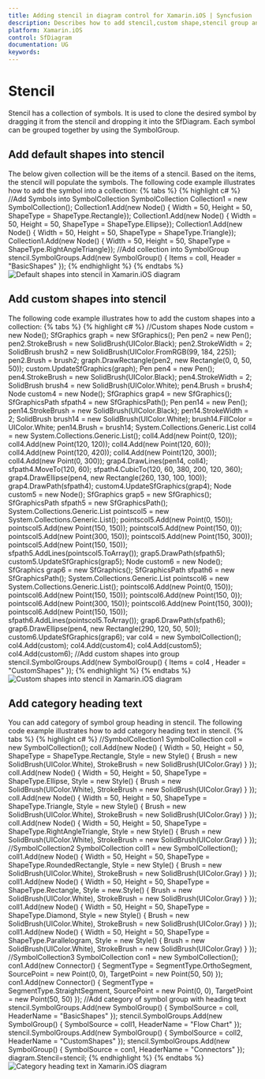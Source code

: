 ```yaml
---
title: Adding stencil in diagram control for Xamarin.iOS | Syncfusion
description: Describes how to add stencil,custom shape,stencil group and stencil header in diagram control for Xamarin.iOS
platform: Xamarin.iOS
control: SfDiagram
documentation: UG
keywords: 
---
```

# Stencil
Stencil has a collection of symbols. It is used to clone the desired symbol by dragging it from the stencil and dropping it into the SfDiagram. Each symbol can be grouped together by using the SymbolGroup.

## Add default shapes into stencil
The below given collection will be the items of a stencil. Based on the items, the stencil will populate the symbols. 
The following code example illustrates how to add the symbol into a collection:
{% tabs %}
{% highlight c# %}
//Add Symbols into SymbolCollection
SymbolCollection Collection1 = new SymbolCollection();
Collection1.Add(new Node() { Width = 50, Height = 50, ShapeType = ShapeType.Rectangle});
Collection1.Add(new Node() { Width = 50, Height = 50, ShapeType = ShapeType.Ellipse});
Collection1.Add(new Node() { Width = 50, Height = 50, ShapeType = ShapeType.Triangle});
Collection1.Add(new Node() { Width = 50, Height = 50, ShapeType = ShapeType.RightAngleTriangle});
//Add collection into SymbolGroup
stencil.SymbolGroups.Add(new SymbolGroup() { Items = coll, Header = "BasicShapes" });
{% endhighlight %}
{% endtabs %}
![Default shapes into stencil in Xamarin.iOS diagram](Stencil_images/Stencil_img1.jpeg)

## Add custom shapes into stencil
The following code example illustrates how to add the custom shapes into a collection:
{% tabs %}
{% highlight c# %}
//Custom shapes 
Node custom = new Node();
SfGraphics graph = new SfGraphics();
Pen pen2 = new Pen();
pen2.StrokeBrush = new SolidBrush(UIColor.Black);
pen2.StrokeWidth = 2;
SolidBrush brush2 = new SolidBrush(UIColor.FromRGB(99, 184, 225));
pen2.Brush = brush2;
graph.DrawRectangle(pen2, new Rectangle(0, 0, 50, 50));
custom.UpdateSfGraphics(graph);
Pen pen4 = new Pen();
pen4.StrokeBrush = new SolidBrush(UIColor.Black);
pen4.StrokeWidth = 2;
SolidBrush brush4 = new SolidBrush(UIColor.White);
pen4.Brush = brush4;
Node custom4 = new Node();
SfGraphics grap4 = new SfGraphics();
SfGraphicsPath sfpath4 = new SfGraphicsPath();
Pen pen14 = new Pen();
pen14.StrokeBrush = new SolidBrush(UIColor.Black);
pen14.StrokeWidth = 2;
SolidBrush brush14 = new SolidBrush(UIColor.White);
brush14.FillColor = UIColor.White;
pen14.Brush = brush14;
System.Collections.Generic.List<Point> coll4 = new System.Collections.Generic.List<Point>();
coll4.Add(new Point(0, 120));
coll4.Add(new Point(120, 120));
coll4.Add(new Point(120, 60));
coll4.Add(new Point(120, 420));
coll4.Add(new Point(120, 300));
coll4.Add(new Point(0, 300));
grap4.DrawLines(pen14, coll4);
sfpath4.MoveTo(120, 60);
sfpath4.CubicTo(120, 60, 380, 200, 120, 360);
grap4.DrawEllipse(pen4, new Rectangle(260, 130, 100, 100));
grap4.DrawPath(sfpath4);
custom4.UpdateSfGraphics(grap4);
Node custom5 = new Node();
SfGraphics grap5 = new SfGraphics();
SfGraphicsPath sfpath5 = new SfGraphicsPath();
System.Collections.Generic.List<Point> pointscol5 = new System.Collections.Generic.List<Point>();
pointscol5.Add(new Point(0, 150));
pointscol5.Add(new Point(150, 150));
pointscol5.Add(new Point(150, 0));
pointscol5.Add(new Point(300, 150));
pointscol5.Add(new Point(150, 300));
pointscol5.Add(new Point(150, 150));
sfpath5.AddLines(pointscol5.ToArray());
grap5.DrawPath(sfpath5);
custom5.UpdateSfGraphics(grap5);
Node custom6 = new Node();
SfGraphics grap6 = new SfGraphics();
SfGraphicsPath sfpath6 = new SfGraphicsPath();
System.Collections.Generic.List<Point> pointscol6 = new System.Collections.Generic.List<Point>();
pointscol6.Add(new Point(0, 150));
pointscol6.Add(new Point(150, 150));
pointscol6.Add(new Point(150, 0));
pointscol6.Add(new Point(300, 150));
pointscol6.Add(new Point(150, 300));
pointscol6.Add(new Point(150, 150));
sfpath6.AddLines(pointscol5.ToArray());
grap6.DrawPath(sfpath6);
grap6.DrawEllipse(pen4, new Rectangle(290, 120, 50, 50));
custom6.UpdateSfGraphics(grap6);
var col4 = new SymbolCollection();
col4.Add(custom);
col4.Add(custom4);
col4.Add(custom5);
col4.Add(custom6);
//Add custom shapes into group
stencil.SymbolGroups.Add(new SymbolGroup() { Items = col4 , Header = "CustomShapes" });
{% endhighlight %}
{% endtabs %}
![Custom shapes into stencil in Xamarin.iOS diagram](Stencil_images/Stencil_img2.jpeg)

## Add category heading text
You can add category of symbol group heading in stencil. The following code example illustrates how to add category heading text in stencil.
{% tabs %}
{% highlight c# %}
//SymbolCollection1 
SymbolCollection coll = new SymbolCollection();
coll.Add(new Node() { Width = 50, Height = 50, ShapeType = ShapeType.Rectangle, Style = new Style() { Brush = new SolidBrush(UIColor.White), StrokeBrush = new SolidBrush(UIColor.Gray) } });
coll.Add(new Node() { Width = 50, Height = 50, ShapeType = ShapeType.Ellipse, Style = new Style() { Brush = new SolidBrush(UIColor.White), StrokeBrush = new SolidBrush(UIColor.Gray) } });
coll.Add(new Node() { Width = 50, Height = 50, ShapeType = ShapeType.Triangle, Style = new Style() { Brush = new SolidBrush(UIColor.White), StrokeBrush = new SolidBrush(UIColor.Gray) } });
coll.Add(new Node() { Width = 50, Height = 50, ShapeType = ShapeType.RightAngleTriangle, Style = new Style() { Brush = new SolidBrush(UIColor.White), StrokeBrush = new SolidBrush(UIColor.Gray) } });
//SymbolCollection2 
SymbolCollection coll1 = new SymbolCollection();
coll1.Add(new Node() { Width = 50, Height = 50, ShapeType = ShapeType.RoundedRectangle, Style = new Style() { Brush = new SolidBrush(UIColor.White), StrokeBrush = new SolidBrush(UIColor.Gray) } });
coll1.Add(new Node() { Width = 50, Height = 50, ShapeType = ShapeType.Rectangle, Style = new.Style() { Brush = new SolidBrush(UIColor.White), StrokeBrush = new SolidBrush(UIColor.Gray) } });
coll1.Add(new Node() { Width = 50, Height = 50, ShapeType = ShapeType.Diamond, Style = new Style() { Brush = new SolidBrush(UIColor.White), StrokeBrush = new SolidBrush(UIColor.Gray) } });
coll1.Add(new Node() { Width = 50, Height = 50, ShapeType = ShapeType.Parallelogram, Style = new Style() { Brush = new SolidBrush(UIColor.White), StrokeBrush = new SolidBrush(UIColor.Gray) } });
//SymbolCollection3
SymbolCollection con1 = new SymbolCollection();
con1.Add(new Connector() { SegmentType = SegmentType.OrthoSegment, SourcePoint = new Point(0, 0), TargetPoint = new Point(50, 50) });
con1.Add(new Connector() { SegmentType = SegmentType.StraightSegment, SourcePoint = new Point(0, 0), TargetPoint = new Point(50, 50) });
//Add category of symbol group with heading text
stencil.SymbolGroups.Add(new SymbolGroup() { SymbolSource = coll, HeaderName = "BasicShapes" });
stencil.SymbolGroups.Add(new SymbolGroup() { SymbolSource = coll1, HeaderName = "Flow Chart" });
stencil.SymbolGroups.Add(new SymbolGroup() { SymbolSource = coll2, HeaderName = "CustomShapes" });
stencil.SymbolGroups.Add(new SymbolGroup() { SymbolSource = con1, HeaderName = "Connectors" });
diagram.Stencil=stencil;
{% endhighlight %}
{% endtabs %}
![Category heading text in Xamarin.iOS diagram](Stencil_images/Stencil_img3.jpeg)


